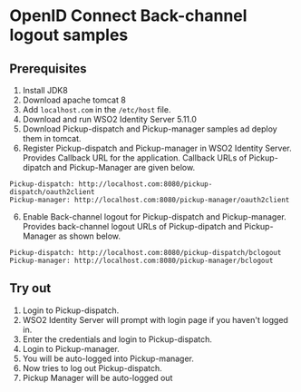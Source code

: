 # OpenID Connect Back-channel logout samples

## Prerequisites
1. Install JDK8
2. Download apache tomcat 8
3. Add `localhost.com` in the `/etc/host` file.
3. Download and run WSO2 Identity Server 5.11.0
4. Download Pickup-dispatch and Pickup-manager samples ad deploy them in tomcat.
5. Register Pickup-dispatch and Pickup-manager in WSO2 Identity Server. Provides Callback URL for the application. Callback URLs of Pickup-dipatch and Pickup-Manager are given below.
```
Pickup-dispatch: http://localhost.com:8080/pickup-dispatch/oauth2client
Pickup-manager: http://localhost.com:8080/pickup-manager/oauth2client
```
6. Enable Back-channel logout for Pickup-dispatch and Pickup-manager. Provides back-channel logout URLs of Pickup-dipatch and Pickup-Manager  as shown below.
```
Pickup-dispatch: http://localhost.com:8080/pickup-dispatch/bclogout
Pickup-manager: http://localhost.com:8080/pickup-manager/bclogout
```

## Try out
1. Login to Pickup-dispatch.
2. WSO2 Identity Server will prompt with login page if you haven't logged in.
3. Enter the credentials and login to Pickup-dispatch.
4. Login to Pickup-manager.
5. You will be auto-logged into Pickup-manager.
6. Now tries to log out Pickup-dispatch.
7. Pickup Manager will be auto-logged out
